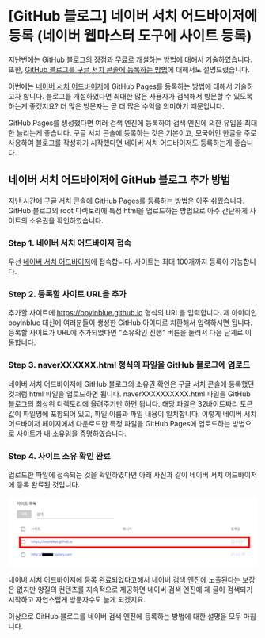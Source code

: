 [GitHub 블로그] 네이버 서치 어드바이저에 등록 (네이버 웹마스터 도구에 사이트 등록)
===
   
지난번에는 [GitHub 블로그의 장점과 무료로 개설하는 방법](https://boyinblue.github.io/002_github_blog/001_advantage_of_github_blog.html "GitHub 블로그의 장점과 무료로 개설하는 방법")에 대해서 기술하였습니다. 
또한, [GitHub 블로그를 구글 서치 콘솔에 등록하는 방법](https://boyinblue.github.io/002_github_blog/002_google_search_console_apply.html "GitHub 블로그를 구글 서치 콘솔에 등록하는 방법")에 대해서도 설명드렸습니다.   
   
이번에는 [네이버 서치 어드바이저](https://searchadvisor.naver.com/console/board "네이버 서치 어드바이저")에 GitHub Pages를 등록하는 방법에 대해서 기술하고자 합니다. 
블로그를 개설하였다면 최대한 많은 사용자가 검색해서 방문할 수 있도록 하는게 좋겠지요? 
더 많은 방문자는 곧 더 많은 수익을 의미하기 때문입니다.   
   
GitHub Pages를 생성했다면 여러 검색 엔진에 등록하여 검색 엔진에 의한 유입을 최대한 늘리는게 좋습니다. 
구글 서치 콘솔에 등록하는 것은 기본이고, 모국어인 한글을 주로 사용하여 블로그를 작성하기 시작했다면 네이버 서치 어드바이저도 등록하는게 좋습니다.   
   
네이버 서치 어드바이저에 GitHub 블로그 추가 방법
---
   
지난 시간에 구글 서치 콘솔에 GitHub Pages를 등록하는 방법은 아주 쉬웠습니다. 
GitHub 블로그의 root 디렉토리에 특정 html을 업로드하는 방법으로 아주 간단하게 사이트의 소유권을 확인하였습니다. 
   
### Step 1. 네이버 서치 어드바이저 접속
   
우선 [네이버 서치 어드바이저](https://searchadvisor.naver.com/console/board "네이버 서치 어드바이저")에 접속합니다. 
사이트는 최대 100개까지 등록이 가능합니다.   
   
### Step 2. 등록할 사이트 URL을 추가
   
추가할 사이트에 https://boyinblue.github.io 형식의 URL을 입력합니다. 
제 아이디인 boyinblue 대신에 여러분들이 생성한 GitHub 아이디로 치환해서 입력하시면 됩니다. 
등록할 사이트가 URL에 추가되었다면 "소유확인 진행" 버튼을 눌러서 다음 단계로 이동합니다.   
   
### Step 3. naverXXXXXX.html 형식의 파일을 GitHub 블로그에 업로드
   
네이버 서치 어드바이저에 GitHub 블로그의 소유권 확인은 구글 서치 콘솔에 등록했던 것처럼 html 파일을 업로드하면 됩니다. 
naverXXXXXXXXXX.html 파일을 GitHub 블로그의 최상위 디렉토리에 올려주기만 하면 됩니다. 
해당 파일은 32바이트짜리 토큰값이 파일명에 포함되어 있고, 파일 이름과 파일 내용이 일치합니다. 
이렇게 네이버 서치 어드바이저 페이지에서 다운로드한 특정 파일을 GitHub Pages에 업로드하는 방법으로 사이트가 내 소유임을 증명하였습니다. 
   
### Step 4. 사이트 소유 확인 완료
   
업로드한 파일에 접속되는 것을 확인하였다면 아래 사진과 같이 네이버 서치 어드바이저에 등록 완료된 것입니다. 
   
![네이버 서치 어드바이저 등록 완료](003_naver_search_console_register.png "네이버 서치 어드바이저 등록 완료")
   
네이버 서치 어드바이저에 등록 완료되었다고해서 네이버 검색 엔진에 노출된다는 보장은 없지만 
양질의 컨텐츠를 지속적으로 제공하면 네이버 검색 엔진에 제 글이 검색되기 시작하고 자연스럽게 방문자수도 늘게 되겠지요.   
   
이상으로 GitHub 블로그를 네이버 검색 엔진에 등록하는 방법에 대한 설명을 모두 마칩니다.   
